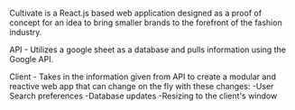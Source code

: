 Cultivate is a React.js based web application designed as a proof of concept for an idea to bring smaller brands to the forefront of the fashion industry.

API - Utilizes a google sheet as a database and pulls information using the Google API.

Client - Takes in the information given from API to create a modular and reactive web app that can change on the fly with these changes:
  -User Search preferences
  -Database updates
  -Resizing to the client's window
